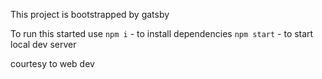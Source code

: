 

This project is bootstrapped by gatsby

To run this started use
`npm i` - to install dependencies
`npm start` - to start local dev server

courtesy to web dev 
